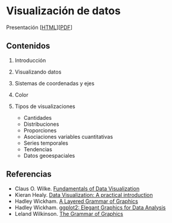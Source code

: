 # Visualización de datos

Presentación [[HTML](./Rmd/00-dataviz.html)][[PDF](./pdf/visualizacion_datos.pdf)]

## Contenidos

1. Introducción

2. Visualizando datos

3. Sistemas de coordenadas y ejes

4. Color

5. Tipos de visualizaciones

   * Cantidades
   * Distribuciones
   * Proporciones
   * Asociaciones variables cuantitativas
   * Series temporales
   * Tendencias
   * Datos geoespaciales

## Referencias

  * Claus O. Wilke. [Fundamentals of Data Visualization](https://serialmentor.com/dataviz/)
  * Kieran Healy. [Data Visualization: A practical introduction](https://socviz.co/)
  * Hadley Wickham. [A Layered Grammar of Graphics](http://vita.had.co.nz/papers/layered-grammar.pdf)
  * Hadley Wickham. [ggplot2: Elegant Graphics for Data Analysis](https://ggplot2-book.org/)
  * Leland Wilkinson. [The Grammar of Graphics](https://www.springer.com/gp/book/9780387245447)
  
